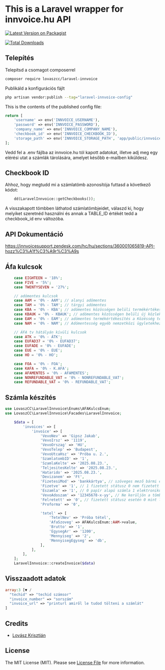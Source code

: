 # This is a Laravel wrapper for innvoice.hu API

[![Latest Version on Packagist](https://img.shields.io/packagist/v/lovaszcc/laravel-innvoice.svg?style=flat-square)](https://packagist.org/packages/lovaszcc/laravel-innvoice)

[![Total Downloads](https://img.shields.io/packagist/dt/lovaszcc/laravel-innvoice.svg?style=flat-square)](https://packagist.org/packages/lovaszcc/laravel-innvoice)

## Telepítés

Telepítsd a csomagot composerrel

```bash
composer require lovaszcc/laravel-innvoice
```

Publikáld a konfigurációs fájlt

```bash
php artisan vendor:publish --tag="laravel-innvoice-config"
```

This is the contents of the published config file:

```php
return [
    'username' => env('INNVOICE_USERNAME'),
    'password' => env('INNVOICE_PASSWORD'),
    'company_name' => env('INNVOICE_COMPANY_NAME'),
    'checkbook_id' => env('INNVOICE_CHECKBOOK_ID'),
    'storage_path' => env('INNVOICE_STORAGE_PATH', 'app/public/innvoice'),
];
```

Vedd fel a .env fájlba az innvoice.hu tól kapott adatokat, illetve adj meg egy elérési utat a számlák tárolására, amelyet később e-mailben kiküldesz.

## Checkbook ID

Ahhoz, hogy megtudd mi a számlatömb azonosítója futtasd a következő kódot:

```php
    dd(LaravelInnvoice::getCheckbooks());
```

A visszakapott tömbben láthatod számlatömbjeidet, válaszd ki, hogy melyiket szeretnéd használni és annak a TABLE_ID értékét tedd a checkbook_id env változóba.

## API Dokumentáció

https://innvoicesupport.zendesk.com/hc/hu/sections/360001065819-API-hozz%C3%A1f%C3%A9r%C3%A9s

## Áfa kulcsok

```php
    case EIGHTEEN = '18%';
    case FIVE = '5%';
    case TWENTYSEVEN = '27%';

    // adómentes kulcsok
    case AAM = '0% - AAM'; // alanyi adómentes
    case TAM = '0% - TAM'; // tárgyi adómentes
    case KBA = '0% - KBA'; // adómentes közösségen belüli termékértékesítés
    case KBAUK = '0% - KBAUK'; // adómentes közösségen belüli új közlekedési eszköz értékesítés
    case EAM = '0% - EAM'; // adómentes termékértékesítés a Közésség területén kívülre
    case NAM = '0% - NAM'; // Adómentesség egyéb nemzetközi ügyletekhez

    // ÁFA tv hátályán kívüli kulcsok
    case ATK = '0% - ÁTK';
    case EUFAD37 = '0% - EUFAD37';
    case EUFADE = '0% - EUFADE';
    case EUE = '0% - EUE';
    case HO = '0% - HO';

    case FOA = '0% - FOA';
    case KAFA = '0% - K.AFA';
    case AFAMENTES = '0% - AFAMENTES';
    case NONREFUNDABLE_VAT = '0% - NONREFUNDABLE_VAT';
    case REFUNDABLE_VAT = '0% - REFUNDABLE_VAT';
```

## Számla készítés

```php
use LovaszCC\LaravelInnvoice\Enums\AFAKulcsEnum;
use LovaszCC\LaravelInnvoice\Facades\LaravelInnvoice;

    $data = [
        'invoices' => [
            'invoice' => [
                'VevoNev' => 'Gipsz Jakab',
                'VevoIrsz' => '1119',
                'VevoOrszag' => 'HU',
                'VevoTelep' => 'Budapest',
                'VevoUtcaHsz' => 'Próba u. 2.',
                'SzamlatombID' => '1',
                'SzamlaKelte' => '2025.08.23.',
                'TeljesitesKelte' => '2025.08.23.',
                'Hatarido' => '2025.08.23.',
                'Devizanem' => 'Ft',
                'FizetesiMod' => 'bankkártya', // szöveges mező bármi értéke lehet
                'Fizetve' => '1', // 1 fizetett státusz 0 nem fizetett státusz
                'Eszamla' => '1', // 0 papír alapú számla 1 elektronikus számla
                'VevoAdoszam' => '12345678-x-yy', // Ne kerüljön a tömbbe ha magánszemély
                'Felretett' => '0', // fizetett státusz esetén 0 mint lezárt számla 1 esetén "piszkozat"
                'Proforma' => '0',

                'tetel' => [
                    'TetelNev' => 'Próba tétel',
                    'AfaSzoveg' => AFAKulcsEnum::AAM->value,
                    'Brutto' => '1',
                    'EgysegAr' => '1200',
                    'Mennyiseg' => '2',
                    'MennyisegEgyseg' => 'db',
                ],
            ],
        ],
    ];
    LaravelInnvoice::createInvoice($data)
```

## Visszaadott adatok

```php
array:3 [▼ /
  "techid" => "techid számsor"
  "invoice_number" => "sorszám"
  "invoice_url" => "printurl amiről le tudod tölteni a számlát"
]
```

## Credits

-   [Lovász Krisztián](https://github.com/LovaszCC)

## License

The MIT License (MIT). Please see [License File](LICENSE.md) for more information.
